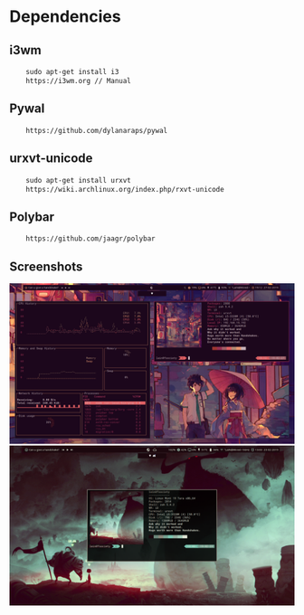 # Dependencies
    
  ## i3wm 
        sudo apt-get install i3
        https://i3wm.org // Manual
        
  ## Pywal
        https://github.com/dylanaraps/pywal
    
  ## urxvt-unicode
        sudo apt-get install urxvt
        https://wiki.archlinux.org/index.php/rxvt-unicode
        
  ## Polybar
        https://github.com/jaagr/polybar

## Screenshots
![](https://github.com/w1redl4in/.dotfiles/blob/master/Prints/2019-02-27--07:12:36:PM--1600900--scrot.png)
![](https://github.com/w1redl4in/.dotfiles/blob/master/Prints/2019-02-23--01:03:50:PM--1600900--scrot.png)



